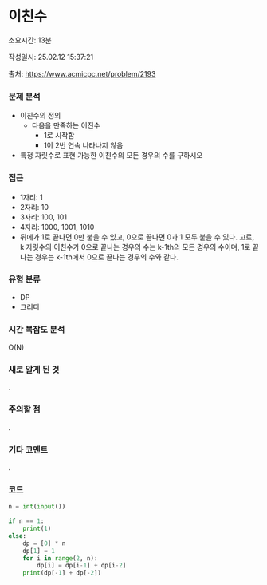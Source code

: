 # 이친수

소요시간: 13분

작성일시: 25.02.12 15:37:21

출처: https://www.acmicpc.net/problem/2193

### 문제 분석
- 이친수의 정의
  - 다음을 만족하는 이진수
    - 1로 시작함
    - 1이 2번 연속 나타나지 않음
- 특정 자릿수로 표현 가능한 이친수의 모든 경우의 수를 구하시오

### 접근
- 1자리: 1
- 2자리: 10
- 3자리: 100, 101
- 4자리: 1000, 1001, 1010
- 뒤에가 1로 끝나면 0만 붙을 수 있고, 0으로 끝나면 0과 1 모두 붙을 수 있다. 고로, k 자릿수의 이친수가 0으로 끝나는 경우의 수는 k-1th의 모든 경우의 수이며, 1로 끝나는 경우는 k-1th에서 0으로 끝나는 경우의 수와 같다.

### 유형 분류
- DP
- 그리디

### 시간 복잡도 분석
O(N)

### 새로 알게 된 것
.

### 주의할 점
.

### 기타 코멘트
.

### 코드
```python
n = int(input())

if n == 1:
    print(1)
else:
    dp = [0] * n
    dp[1] = 1
    for i in range(2, n):
        dp[i] = dp[i-1] + dp[i-2]
    print(dp[-1] + dp[-2])
```
